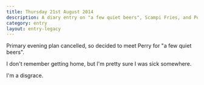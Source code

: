 ```yaml
---
title: Thursday 21st August 2014
description: A diary entry on "a few quiet beers", Scampi Fries, and Perry's attempt to lick my hazelnut trousers
category: entry
layout: entry-legacy
---
```


Primary evening plan cancelled, so decided to meet Perry for "a few quiet beers".

I don't remember getting home, but I'm pretty sure I was sick somewhere.

I'm a disgrace.
